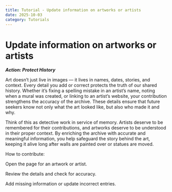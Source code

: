 ```yaml
---
title: Tutorial - Update information on artworks or artists
date: 2025-10-03
category: Tutorials
---
```

# Update information on artworks or artists

***Action: Protect History***

Art doesn’t just live in images — it lives in names, dates, stories, and context. Every detail you add or correct protects the truth of our shared history. Whether it’s fixing a spelling mistake in an artist’s name, noting when a mural was created, or linking to an artist’s website, your contribution strengthens the accuracy of the archive. These details ensure that future seekers know not only what the art looked like, but also who made it and why.

Think of this as detective work in service of memory. Artists deserve to be remembered for their contributions, and artworks deserve to be understood in their proper context. By enriching the archive with accurate and meaningful information, you help safeguard the story behind the art, keeping it alive long after walls are painted over or statues are moved.

How to contribute:

Open the page for an artwork or artist.

Review the details and check for accuracy.

Add missing information or update incorrect entries.